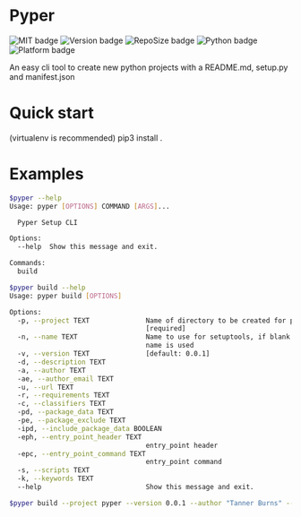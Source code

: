 # Pyper

<!--Badges-->
![MIT badge](https://img.shields.io/badge/license-MIT-black)
![Version badge](https://img.shields.io/github/manifest-json/v/tannerburns/pyper?color=red)
![RepoSize badge](https://img.shields.io/github/repo-size/tannerburns/pyper?color=green)
![Python badge](https://img.shields.io/badge/python-setuptools-blue?logo=python&logoColor=yellow)
![Platform badge](https://img.shields.io/badge/platform-linux%20%7C%20osx%20%7C%20win32-yellow)

  An easy cli tool to create new python projects with a README.md, setup.py and manifest.json


Quick start
=====

  (virtualenv is recommended)
  pip3 install .

Examples
=====

```bash
$pyper --help
Usage: pyper [OPTIONS] COMMAND [ARGS]...

  Pyper Setup CLI

Options:
  --help  Show this message and exit.

Commands:
  build
```

```bash
$pyper build --help
Usage: pyper build [OPTIONS]

Options:
  -p, --project TEXT              Name of directory to be created for project
                                  [required]
  -n, --name TEXT                 Name to use for setuptools, if blank project
                                  name is used
  -v, --version TEXT              [default: 0.0.1]
  -d, --description TEXT
  -a, --author TEXT
  -ae, --author_email TEXT
  -u, --url TEXT
  -r, --requirements TEXT
  -c, --classifiers TEXT
  -pd, --package_data TEXT
  -pe, --package_exclude TEXT
  -ipd, --include_package_data BOOLEAN
  -eph, --entry_point_header TEXT
                                  entry_point header
  -epc, --entry_point_command TEXT
                                  entry_point command
  -s, --scripts TEXT
  -k, --keywords TEXT
  --help                          Show this message and exit.

```

```bash
$pyper build --project pyper --version 0.0.1 --author "Tanner Burns" --author_email tjburns102@gmail.com --requirements click --entry_point_header console_scripts --entry_point_command "pyper=pyper:cli" --package_data "templates/*" --package_data "templates/baseproject/*" 
```

